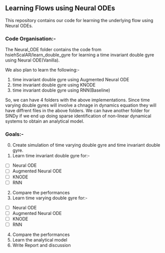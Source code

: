## Learning Flows using Neural ODEs

This repository contains our code for learning the underlying flow using Neural ODEs. 

### Code Organisation:-
The Neural_ODE folder contains the code from hsiehScalAR/learn_double_gyre for learning a time invariant double gyre using Neural ODE(Vanilla).

We also plan to learn the following:-
1. time invariant double gyre using Augmented Neural ODE
2. time invariant double gyre using KNODE
3. time invariant double gyre using RNN(Baseline)

So, we can have 4 folders with the above implementations. Since time varying double gyres will involve a chnage in dynamics equation they will have diffrent files in the above folders.
We can have another folder for SINDy if we end up doing sparse identification of non-linear dynamical systems to obtain an analytical model.

### Goals:-
0. Create simulation of time varying double gyre and time invariant double gyre.
1. Learn time invariant double gyre for:-
  - [ ] Neural ODE
  - [ ] Augmented Neural ODE
  - [ ] KNODE
  - [ ] RNN
2. Compare the performances
3. Learn time varying double gyre for:-
  - [ ] Neural ODE
  - [ ] Augmented Neural ODE
  - [ ] KNODE
  - [ ] RNN
4. Compare the performances
5. Learn the analytical model
6. Write Report and discussion


